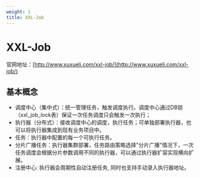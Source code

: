 ```yaml
---
weight: 1
title: XXL-Job
---
```


# XXL-Job

官网地址：[http://www.xuxueli.com/xxl-job/](http://www.xuxueli.com/xxl-job/)

## 基本概念

- 调度中心（集中式）：统一管理任务，触发调度执行。调度中心通过DB锁（xxl_job_lock表）保证一次任务调度只会触发一次执行；
- 执行器（分布式）：接收调度中心的调度，执行任务；可单独部署执行器，也可以将执行器集成到现有业务项目中。
- 任务：执行器中配置的每一个可执行任务。
- 分片广播任务：执行器集群部署，任务路由策略选择"分片广播"情况下，一次任务调度会根据分片参数调用不同的执行器，可以通过执行器扩容实现横向扩展。
- 注册中心: 执行器会周期性自动注册任务, 同时也支持手动录入执行器地址。

